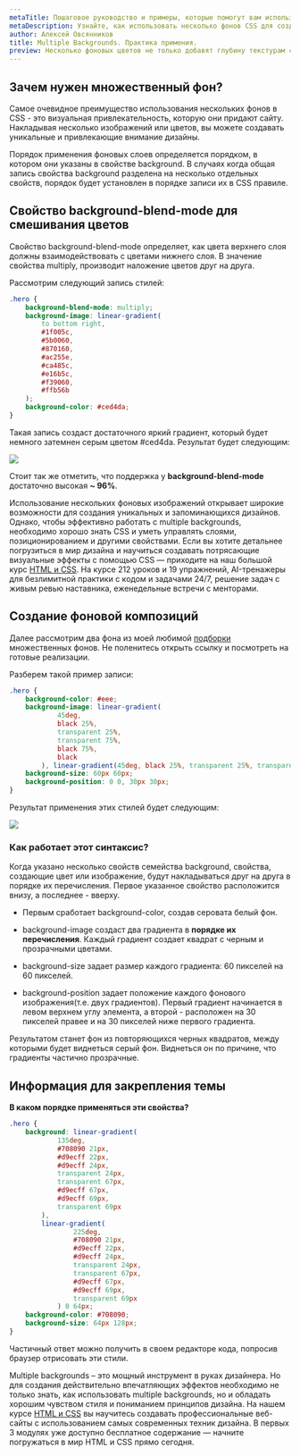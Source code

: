 ```yaml
---
metaTitle: Пошаговое руководство и примеры, которые помогут вам использования multiple background в CSS
metaDescription: Узнайте, как использовать несколько фонов CSS для создания потрясающих визуальных эффектов на вашем сайте. В этой статье объясняются преимущества использования нескольких фонов и приводятся примеры их применения в дизайне. | База знаний PurpleSchool
author: Алексей Овсянников
title: Multiple Backgrounds. Практика примения.
preview: Несколько фоновых цветов не только добавят глубину текстурам сайта, но позволят создать узоры при помощи только одних стилей. Именно поэтому желательно иметь хотя бы базовое представление, на что способен и каким синтаксисом реализуется этот инструмент.
---
```


## **Зачем нужен множественный фон?**

Самое очевидное преимущество использования нескольких фонов в CSS - это визуальная привлекательность, которую они придают сайту. Накладывая несколько изображений или цветов, вы можете создавать уникальные и привлекающие внимание дизайны.

Порядок применения фоновых слоев определяется порядком, в котором они указаны в свойстве background. В случаях когда общая запись свойства background разделена на несколько отдельных свойств, порядок будет установлен в порядке записи их в CSS правиле.

## **Свойство background-blend-mode для смешивания цветов**

Свойство background-blend-mode определяет, как цвета верхнего слоя должны взаимодействовать с цветами нижнего слоя. В значение свойства multiply, производит наложение цветов друг на друга.

Рассмотрим следующий запись стилей:

```css
.hero {
	background-blend-mode: multiply;
	background-image: linear-gradient(
		to bottom right,
		#1f005c,
		#5b0060,
		#870160,
		#ac255e,
		#ca485c,
		#e16b5c,
		#f39060,
		#ffb56b
	);
	background-color: #ced4da;
}
```

Такая запись создаст достаточного яркий градиент, который будет немного затемнен серым цветом #ced4da. Результат будет следующим:

<img src="https://cdn-bucket.hb.bizmrg.com/purple-images/knowladge-base/example1.png" />

Стоит так же отметить, что поддержка у **background-blend-mode** достаточно высокая **~ 96%**.

Использование нескольких фоновых изображений открывает широкие возможности для создания уникальных и запоминающихся дизайнов. Однако, чтобы эффективно работать с multiple backgrounds, необходимо хорошо знать CSS и уметь управлять слоями, позиционированием и другими свойствами. Если вы хотите детальнее погрузиться в мир дизайна и научиться создавать потрясающие визуальные эффекты с помощью CSS — приходите на наш большой курс [HTML и CSS](https://purpleschool.ru/course/html-css?utm_source=knowledgebase&utm_medium=text&utm_campaign=multiple-backgrounds-praktika-primeneniya). На курсе 212 уроков и 19 упражнений, AI-тренажеры для безлимитной практики с кодом и задачами 24/7, решение задач с живым ревью наставника, еженедельные встречи с менторами.

## **Создание фоновой композиций**

Далее рассмотрим два фона из моей любимой [подборки](https://projects.verou.me/css3patterns/) множественных фонов. Не поленитесь открыть ссылку и посмотреть на готовые реализации.

Разберем такой пример записи:

```css
.hero {
	background-color: #eee;
	background-image: linear-gradient(
			45deg,
			black 25%,
			transparent 25%,
			transparent 75%,
			black 75%,
			black
		), linear-gradient(45deg, black 25%, transparent 25%, transparent 75%, black 75%, black);
	background-size: 60px 60px;
	background-position: 0 0, 30px 30px;
}
```

Результат применения этих стилей будет следующим:

<img src="https://cdn-bucket.hb.bizmrg.com/purple-images/knowladge-base/example2.png" />

### **Как работает этот синтаксис?**

Когда указано несколько свойств семейства background, свойства, создающие цвет или изображение, будут накладываться друг на друга в порядке их перечисления. Первое указанное свойство расположится внизу, а последнее - вверху.

-   Первым сработает background-color, создав серовата белый фон.

-   background-image создаст два градиента в **порядке их перечисления**. Каждый градиент создает квадрат с черным и прозрачными цветами.

-   background-size задает размер каждого градиента: 60 пикселей на 60 пикселей.

-   background-position задает положение каждого фонового изображения(т.е. двух градиентов). Первый градиент начинается в левом верхнем углу элемента, а второй - расположен на 30 пикселей правее и на 30 пикселей ниже первого градиента.

Результатом станет фон из повторяющихся черных квадратов, между которыми будет виднеться серый фон. Виднеться он по причине, что градиенты частично прозрачные.

## **Информация для закрепления темы**

**В каком порядке применяться эти свойства?**

```css
.hero {
	background: linear-gradient(
			135deg,
			#708090 21px,
			#d9ecff 22px,
			#d9ecff 24px,
			transparent 24px,
			transparent 67px,
			#d9ecff 67px,
			#d9ecff 69px,
			transparent 69px
		),
		linear-gradient(
				225deg,
				#708090 21px,
				#d9ecff 22px,
				#d9ecff 24px,
				transparent 24px,
				transparent 67px,
				#d9ecff 67px,
				#d9ecff 69px,
				transparent 69px
			) 0 64px;
	background-color: #708090;
	background-size: 64px 128px;
}
```

Частичный ответ можно получить в своем редакторе кода, попросив браузер отрисовать эти стили.

Multiple backgrounds – это мощный инструмент в руках дизайнера. Но для создания действительно впечатляющих эффектов необходимо не только знать, как использовать multiple backgrounds, но и обладать хорошим чувством стиля и пониманием принципов дизайна. На нашем курсе [HTML и CSS](https://purpleschool.ru/course/html-css?utm_source=knowledgebase&utm_medium=text&utm_campaign=multiple-backgrounds-praktika-primeneniya) вы научитесь создавать профессиональные веб-сайты с использованием самых современных техник дизайна. В первых 3 модулях уже доступно бесплатное содержание — начните погружаться в мир HTML и CSS прямо сегодня.
